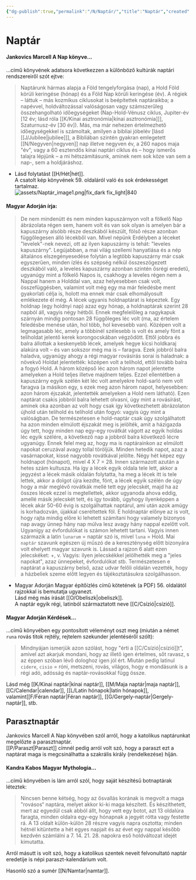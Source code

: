 ```yaml
---
{"dg-publish":true,"permalink":"/N/Naptár/","title":"Naptár","created":"2023-11-13T03:30","updated":"2025-09-22T01:50"}
---
```



# Naptár

#### Jankovics Marcell A Nap könyve...

...című könyvének adatsora következzen a különböző kultúrák naptári rendszereiről szót ejtve:  
> Naptárunk hármas alapja a Föld tengelyforgása (nap), a Hold Föld körüli keringése (hónap) és a Föld Nap körüli keringése (év). A régiek – láttuk – más kozmikus ciklusokat is beépítettek naptáraikba; a napévvel, holdváltozással valóságosan vagy számszerűleg összehangolható időegységeket (Nap-Hold-Vénusz ciklus, Jupiter-év \[12 év; lásd róla [[K/Kínai asztronómia\|kínai asztronómia]]\], Szaturnusz-év \[30 év\]). Más, ma már nehezen értelmezhető időegységekkel is számoltak, amilyen a bibliai jóbelév \[lásd [[J/Jubilee\|jubilee]]\], a Bibliában szintén gyakran emlegetett [[N/Negyven\|negyven]] nap illetve negyven év, a 260 napos maja "év", vagy a 60 esztendős kínai naptári ciklus és – hogy ismerős talajra lépjünk – a mi hétszámításunk, aminek nem sok köze van sem a nap-, sem a holdjáráshoz.  
- Lásd folytatást [[H/Hét\|hét]].  
A csatolt kép könyvének 59. oldaláról való és sok érdekességet tartalmaz.  
![assets/Naptár_image1.png|fix_dark fix_light|840](/img/user/N/assets/Napt%C3%A1r_image1.png)  

#### Magyar Adorján írja:

> De nem mindenütt és nem minden kapuszárnyon volt a fölkelő Nap ábrázolata régen sem, hanem volt és van sok olyan is amelyen bár a kapuszárny alsóbb része deszkából készült, fölső része azonban függőlegesen álló lécekből van. Mivel népünk Erdélyben a léceket "levelek"-nek nevezi, ott az ilyen kapuszárny is tehát: "leveles kapuszárny". Legújabban, a mai világ szellemi hanyatlása és a nép általános elszegényesedése folytán a legtöbb kapuszárny már csak egyszerűen, minden ízlés és szépség nélkül összeszögezett deszkából való, a leveles kapuszárny azonban szintén ősrégi eredetű, ugyanúgy mint a fölkelő Napos is, csakhogy a leveles régen nem a Nappal hanem a Holddal van, azaz helyesebben csak volt, összefüggésben, valamint volt még egy ma már feledésbe ment gyakorlati célja is, holott ma ennek már csak elhomályosult emlékezete él még. A lécek ugyanis holdnaptárat is képeztek. Egy holdnap (egy holdnyi nap) azaz egy hónap, a holdnaptárak szerint 28 napból áll, vagyis négy hétből. Ennek megfelelőleg a nagykapuk szárnyán mindig pontosan 28 függőleges léc volt (ma, az értelem feledésbe menése után, hol több, hol kevesebb van). Középen volt a legmagasabb léc, amely a többinél szélesebb is volt és amely fönt a teliholdat jelentő kerek korongocskában végződött. Ettől jobbra és balra állottak a keskenyebb lécek, amelyek hegye kicsi holdkaraj alakúra volt – és van sokszor még ma is – faragva. Ezek jobbról balra haladva, ugyanúgy ahogy a régi magyar rovásírás sorai is haladnak: a növekvő Holdat jelentették: középen volt a telihold, ettől tovább balra a fogyó Hold. A három középső léc azon három napot jelentette amelyeken a Hold teljes illetve majdnem teljes. Ezzel ellentétben a kapuszárny egyik szélén két léc volt amelyekre hold-sarló nem volt faragva (a másikon egy, s ezek meg azon három napot, helyesebben: azon három éjszakát, jelentették amelyeken a Hold nem látható). Ezen naptárat csakis jobbról balra lehetett olvasni, úgy mint a rovásírást, aminek oka azonban az volt hogy csak így következhetett ábrázolaton újhold után telihold és telihold után fogyó: vagyis úgy mint a valóságban. De természetesen e hold-naptár csak úgy szolgálhatott ha azon minden elmúlott éjszakát meg is jelölték, amit a házigazda úgy tett, hogy minden nap egy-egy rovátkát vágott az egyik holdas léc egyik szélére, a következő nap a jobbról balra következő lécre ugyanúgy. Ennek felel meg az, hogy ma is naptárainkon az elmúlott napokat ceruzával avagy tollal töröljük. Minden hetedik napot, azaz a vasárnapokat, kissé nagyobb rovátkával jelölte. Négy hét képez egy holdnapot (hónapot), mivel 4 X 7 = 28. Innen származott azután a hetes szám kultusza. Ha így a lécek egyik oldala tele lett, akkor a jegyzést a lécek másik oldalán folytatta, ha meg a lécek itt is tele lettek, akkor a dolgot újra kezdte, fönt, a lécek egyik szélén de úgy hogy a már meglévő rovátkák mellé tett egy jelecskét, majd ha az összes lécek ezzel is megtellettek, akkor ugyanoda ahova eddig, amellé másik jelecskét tett, és így tovább, úgyhogy ilyenképpen a lécek akár 50-60 évig is szolgálhattak naptárul, ami után azok amúgy is korhadozván, újakkal cseréltettek föl. E holdnaptár előnye az is volt, hogy rajta mindig előre ki lehetett számítani hogy valamely bizonyos nap avagy ünnep hány nap múlva lesz avagy hány nappal ezelőtt volt. Ugyanígy az évfordulókat is számon lehetett tartani. Vagyis innen származik a latin `lunarum` = naptár szó is, mivel `luna` = Hold. Mai `naptár` szavunk egészen új műszó de a kereszténység előtt bizonyára volt ehelyett magyar szavunk is. Lássad a rajzon 6 alatt ezen jelecskéket: +, v. Vagyis: ilyen jelecskékkel jelölhették meg a "jeles napokat", azaz ünnepeket, évfordulókat stb. Természetesen e naptárat a kapuszárny belső, azaz udvar felőli oldalán vezették, hogy a házbeliek szeme előtt legyen és tájékoztatásukra szolgálhasson.  
- Magyar Adorján Magyar építőízlés című kötetének (a PDF) 56. oldalától rajzokkal is bemutatja ugyanezt.  
Lásd még más írását [[O/Obeliszk\|obeliszk]].  <br/>
A naptár egyik régi, latinból származtatott neve [[C/Csízió\|csízió]].  

#### Magyar Adorján Kérdések...  

...című könyvében egy pontosított véleményt oszt meg (miután a német `runa` rovás titok rejtély, rejtelem szekunder jelentéséről szólt):  
> Mindnyájan ismerjük azon szólást, hogy "érti a [[C/Csízió\|csízió]]t", amivel azt akarjuk mondani, hogy az illető igen értelmes, sőt ravasz, s az éppen szóban lévő dologhoz igen jól ért. Miután pedig latinul `cidere`, `cisio` = róni, metszeni, rovás, világos, hogy e mondásunk is a régi adó, adósság és naptár-rovásokkal függ össze.  

Lásd még [[K/Kínai naptár\|kínai naptár]], [[M/Maja naptár\|maja naptár]], [[C/Calendar\|calendar]], [[L/Latin hónapok\|latin hónapok]], valamint[[F/Féran naptár\|Féran naptár]], [[G/Gergely-naptár\|Gergely-naptár]], stb.  

## Parasztnaptár

Jankovics Marcell A Nap könyvében szól arról, hogy a katolikus naptárunkat megelőzte a parasztnaptár.  
[[P/Paraszt\|Paraszt]] címnél pedig arról volt szó, hogy a paraszt ezt a naptárat maga is megcsinálhatta a szakrális király (rendelkezése) híján.  

#### Kandra Kabos Magyar Mythologia...

...című könyvében is lám arról szól, hogy saját készítésű botnaptárak léteztek:  
> Nincsen benne kétség, hogy az ősvallás korának is megvolt a maga "rovásos“ naptára, melyet akkor ki-ki maga készített. És készíthetett, mert az egyedül csak abból állt, hogy vett egy botot, azt 13 oldalúra faragta, minden oldalra egy-egy hónapnak a jegyét rótta vagy festette rá. A 13 oldalt külön-külön 28 részre vagyis napra osztotta; minden hétnél kitüntette a hét egyes napjait és az évet egy nappal később kezdvén számlálni a 7. 14. 21. 28. napokra eső holdváltozat idejét kimutatta.  

Arról másutt is volt szó, hogy a katolikus szentek neveit felvonultató naptár eredetije is népi paraszt-kalendárium volt.  

Hasonló szó a sumér [[N/Namtar\|namtar]].  

  